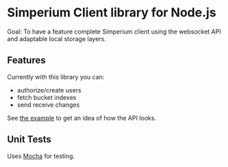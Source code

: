 # Simperium Client library for Node.js

Goal: To have a feature complete Simperium client using the websocket API and adaptable local storage layers.

## Features

Currently with this library you can:

- authorize/create users
- fetch bucket indexes
- send receive changes

See [the example](sample/simplenote.js) to get an idea of how the API looks.

## Unit Tests

Uses [Mocha][] for testing.

[Mocha]: http://visionmedia.github.io/mocha/
